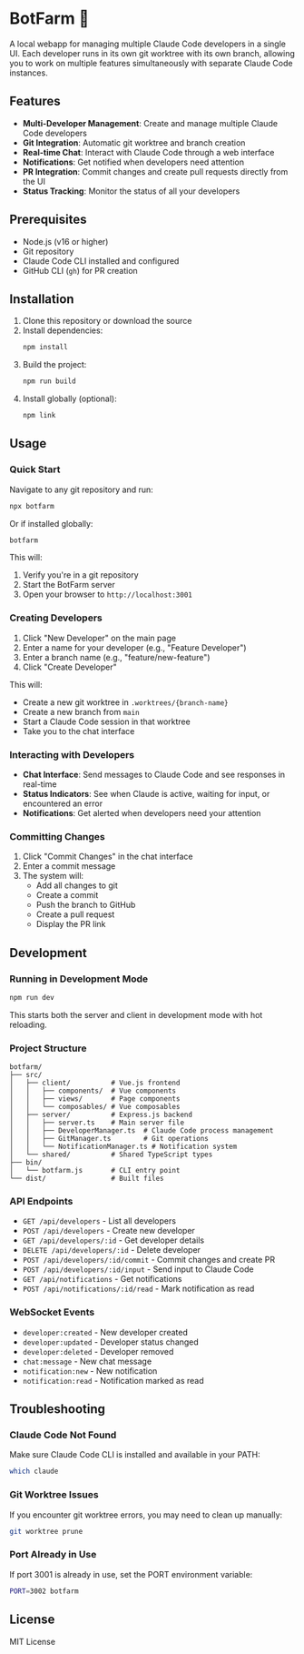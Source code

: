 # BotFarm 🤖

A local webapp for managing multiple Claude Code developers in a single UI. Each developer runs in its own git worktree with its own branch, allowing you to work on multiple features simultaneously with separate Claude Code instances.

## Features

- **Multi-Developer Management**: Create and manage multiple Claude Code developers
- **Git Integration**: Automatic git worktree and branch creation
- **Real-time Chat**: Interact with Claude Code through a web interface
- **Notifications**: Get notified when developers need attention
- **PR Integration**: Commit changes and create pull requests directly from the UI
- **Status Tracking**: Monitor the status of all your developers

## Prerequisites

- Node.js (v16 or higher)
- Git repository
- Claude Code CLI installed and configured
- GitHub CLI (`gh`) for PR creation

## Installation

1. Clone this repository or download the source
2. Install dependencies:
   ```bash
   npm install
   ```
3. Build the project:
   ```bash
   npm run build
   ```
4. Install globally (optional):
   ```bash
   npm link
   ```

## Usage

### Quick Start

Navigate to any git repository and run:

```bash
npx botfarm
```

Or if installed globally:

```bash
botfarm
```

This will:
1. Verify you're in a git repository
2. Start the BotFarm server
3. Open your browser to `http://localhost:3001`

### Creating Developers

1. Click "New Developer" on the main page
2. Enter a name for your developer (e.g., "Feature Developer")
3. Enter a branch name (e.g., "feature/new-feature")
4. Click "Create Developer"

This will:
- Create a new git worktree in `.worktrees/{branch-name}`
- Create a new branch from `main`
- Start a Claude Code session in that worktree
- Take you to the chat interface

### Interacting with Developers

- **Chat Interface**: Send messages to Claude Code and see responses in real-time
- **Status Indicators**: See when Claude is active, waiting for input, or encountered an error
- **Notifications**: Get alerted when developers need your attention

### Committing Changes

1. Click "Commit Changes" in the chat interface
2. Enter a commit message
3. The system will:
   - Add all changes to git
   - Create a commit
   - Push the branch to GitHub
   - Create a pull request
   - Display the PR link

## Development

### Running in Development Mode

```bash
npm run dev
```

This starts both the server and client in development mode with hot reloading.

### Project Structure

```
botfarm/
├── src/
│   ├── client/          # Vue.js frontend
│   │   ├── components/  # Vue components
│   │   ├── views/       # Page components
│   │   └── composables/ # Vue composables
│   ├── server/          # Express.js backend
│   │   ├── server.ts    # Main server file
│   │   ├── DeveloperManager.ts  # Claude Code process management
│   │   ├── GitManager.ts        # Git operations
│   │   └── NotificationManager.ts # Notification system
│   └── shared/          # Shared TypeScript types
├── bin/
│   └── botfarm.js       # CLI entry point
└── dist/                # Built files
```

### API Endpoints

- `GET /api/developers` - List all developers
- `POST /api/developers` - Create new developer
- `GET /api/developers/:id` - Get developer details
- `DELETE /api/developers/:id` - Delete developer
- `POST /api/developers/:id/commit` - Commit changes and create PR
- `POST /api/developers/:id/input` - Send input to Claude Code
- `GET /api/notifications` - Get notifications
- `POST /api/notifications/:id/read` - Mark notification as read

### WebSocket Events

- `developer:created` - New developer created
- `developer:updated` - Developer status changed
- `developer:deleted` - Developer removed
- `chat:message` - New chat message
- `notification:new` - New notification
- `notification:read` - Notification marked as read

## Troubleshooting

### Claude Code Not Found
Make sure Claude Code CLI is installed and available in your PATH:
```bash
which claude
```

### Git Worktree Issues
If you encounter git worktree errors, you may need to clean up manually:
```bash
git worktree prune
```

### Port Already in Use
If port 3001 is already in use, set the PORT environment variable:
```bash
PORT=3002 botfarm
```

## License

MIT License